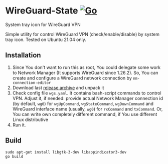 # WireGuard-State [![Go](https://github.com/chaykin/wireguard-state/actions/workflows/go.yml/badge.svg)](https://github.com/chaykin/wireguard-state/actions/workflows/go.yml)
System tray icon for WireGuard VPN

Simple utility for control WireGuard VPN (check/enable/disable) by system tray icon. Tested on Ubuntu 21.04 only.

## Installation
1. Since You don't want to run this as root, You could delegate some work to Network Manager (It supports WireGuard since 1.26.2).
So, You can create and configure a WireGuard network connection by `nm-connection-editor` 
2. Download last [release archive](https://github.com/chaykin/wireguard-state/releases) and unpack it
3. Check config file `wgs.yaml`. It contains bash-script commands to control VPN. Adjust it, if needed: 
provide actual Network Manager connection id (by default, `wg0`) for `wgUpCommand`, `wgStateCommand`, `wgDownCommand` and 
WireGuard interface name (usually, `wg0`) for `rxCommand` and `txCommand`. Or, You can write own completely different command,
if You use different Linux distributive
4. Run it.

## Build
```
sudo apt-get install libgtk-3-dev libappindicator3-dev
go build
``` 